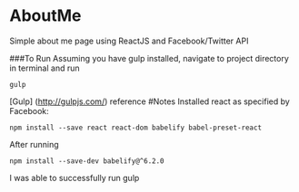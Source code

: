 # AboutMe
Simple about me page using ReactJS and Facebook/Twitter API

###To Run
Assuming you have gulp installed, navigate to project directory in terminal and run
```
gulp
```
[Gulp] (http://gulpjs.com/) reference
#Notes
Installed react as specified by Facebook:
```
npm install --save react react-dom babelify babel-preset-react
```
After running
```
npm install --save-dev babelify@^6.2.0
```
I was able to successfully run gulp

